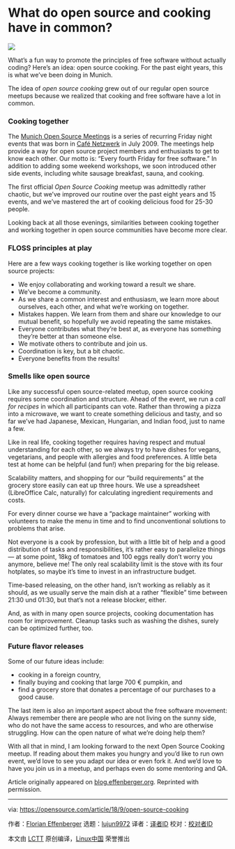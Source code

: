 What do open source and cooking have in common?
======

![](https://opensource.com/sites/default/files/styles/image-full-size/public/lead-images/waffles-recipe-eggs-cooking-mix.png?itok=Fp06VOBx)

What’s a fun way to promote the principles of free software without actually coding? Here’s an idea: open source cooking. For the past eight years, this is what we’ve been doing in Munich.

The idea of _open source cooking_ grew out of our regular open source meetups because we realized that cooking and free software have a lot in common.

### Cooking together

The [Munich Open Source Meetings][1] is a series of recurring Friday night events that was born in [Café Netzwerk][2] in July 2009. The meetings help provide a way for open source project members and enthusiasts to get to know each other. Our motto is: “Every fourth Friday for free software.” In addition to adding some weekend workshops, we soon introduced other side events, including white sausage breakfast, sauna, and cooking.

The first official _Open Source Cooking_ meetup was admittedly rather chaotic, but we’ve improved our routine over the past eight years and 15 events, and we’ve mastered the art of cooking delicious food for 25-30 people.

Looking back at all those evenings, similarities between cooking together and working together in open source communities have become more clear.

### FLOSS principles at play

Here are a few ways cooking together is like working together on open source projects:

  * We enjoy collaborating and working toward a result we share.
  * We’ve become a community.
  * As we share a common interest and enthusiasm, we learn more about ourselves, each other, and what we’re working on together.
  * Mistakes happen. We learn from them and share our knowledge to our mutual benefit, so hopefully we avoid repeating the same mistakes.
  * Everyone contributes what they’re best at, as everyone has something they’re better at than someone else.
  * We motivate others to contribute and join us.
  * Coordination is key, but a bit chaotic.
  * Everyone benefits from the results!



### Smells like open source

Like any successful open source-related meetup, open source cooking requires some coordination and structure. Ahead of the event, we run a _call for recipes_ in which all participants can vote. Rather than throwing a pizza into a microwave, we want to create something delicious and tasty, and so far we’ve had Japanese, Mexican, Hungarian, and Indian food, just to name a few.

Like in real life, cooking together requires having respect and mutual understanding for each other, so we always try to have dishes for vegans, vegetarians, and people with allergies and food preferences. A little beta test at home can be helpful (and fun!) when preparing for the big release.

Scalability matters, and shopping for our “build requirements” at the grocery store easily can eat up three hours. We use a spreadsheet (LibreOffice Calc, naturally) for calculating ingredient requirements and costs.

For every dinner course we have a “package maintainer” working with volunteers to make the menu in time and to find unconventional solutions to problems that arise.

Not everyone is a cook by profession, but with a little bit of help and a good distribution of tasks and responsibilities, it’s rather easy to parallelize things — at some point, 18kg of tomatoes and 100 eggs really don’t worry you anymore, believe me! The only real scalability limit is the stove with its four hotplates, so maybe it’s time to invest in an infrastructure budget.

Time-based releasing, on the other hand, isn’t working as reliably as it should, as we usually serve the main dish at a rather “flexible” time between 21:30 und 01:30, but that’s not a release blocker, either.

And, as with in many open source projects, cooking documentation has room for improvement. Cleanup tasks such as washing the dishes, surely can be optimized further, too.

### Future flavor releases

Some of our future ideas include:

  * cooking in a foreign country,
  * finally buying and cooking that large 700 € pumpkin, and
  * find a grocery store that donates a percentage of our purchases to a good cause.



The last item is also an important aspect about the free software movement: Always remember there are people who are not living on the sunny side, who do not have the same access to resources, and who are otherwise struggling. How can the open nature of what we’re doing help them?

With all that in mind, I am looking forward to the next Open Source Cooking meetup. If reading about them makes you hungry and you’d like to run own event, we’d love to see you adapt our idea or even fork it. And we’d love to have you join us in a meetup, and perhaps even do some mentoring and QA.

Article originally appeared on [blog.effenberger.org][3]. Reprinted with permission.

--------------------------------------------------------------------------------

via: https://opensource.com/article/18/9/open-source-cooking

作者：[Florian Effenberger][a]
选题：[lujun9972](https://github.com/lujun9972)
译者：[译者ID](https://github.com/译者ID)
校对：[校对者ID](https://github.com/校对者ID)

本文由 [LCTT](https://github.com/LCTT/TranslateProject) 原创编译，[Linux中国](https://linux.cn/) 荣誉推出

[a]: https://opensource.com/users/floeff
[1]: https://www.opensourcetreffen.de/
[2]: http://www.cafe-netzwerk.de/
[3]: https://blog.effenberger.org/2018/05/28/what-do-open-source-and-cooking-have-in-common/
